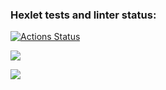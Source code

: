 ### Hexlet tests and linter status:
[![Actions Status](https://github.com/islam-kk/frontend-project-44/actions/workflows/hexlet-check.yml/badge.svg)](https://github.com/islam-kk/frontend-project-44/actions)

<a href="https://codeclimate.com/github/islam-kk/frontend-project-44/maintainability"><img src="https://api.codeclimate.com/v1/badges/2658ac5c373d00370a79/maintainability" /></a>

<a href="https://asciinema.org/a/6XGYiQsKvJi2YYmBXKrblWX40" target="_blank"><img src="https://asciinema.org/a/6XGYiQsKvJi2YYmBXKrblWX40.svg" /></a>